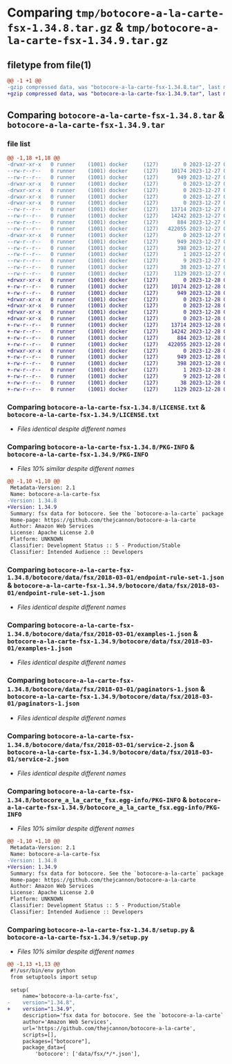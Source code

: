 # Comparing `tmp/botocore-a-la-carte-fsx-1.34.8.tar.gz` & `tmp/botocore-a-la-carte-fsx-1.34.9.tar.gz`

## filetype from file(1)

```diff
@@ -1 +1 @@
-gzip compressed data, was "botocore-a-la-carte-fsx-1.34.8.tar", last modified: Wed Dec 27 01:06:47 2023, max compression
+gzip compressed data, was "botocore-a-la-carte-fsx-1.34.9.tar", last modified: Thu Dec 28 01:06:49 2023, max compression
```

## Comparing `botocore-a-la-carte-fsx-1.34.8.tar` & `botocore-a-la-carte-fsx-1.34.9.tar`

### file list

```diff
@@ -1,18 +1,18 @@
-drwxr-xr-x   0 runner    (1001) docker     (127)        0 2023-12-27 01:06:47.575326 botocore-a-la-carte-fsx-1.34.8/
--rw-r--r--   0 runner    (1001) docker     (127)    10174 2023-12-27 01:06:47.000000 botocore-a-la-carte-fsx-1.34.8/LICENSE.txt
--rw-r--r--   0 runner    (1001) docker     (127)      949 2023-12-27 01:06:47.575326 botocore-a-la-carte-fsx-1.34.8/PKG-INFO
-drwxr-xr-x   0 runner    (1001) docker     (127)        0 2023-12-27 01:06:47.571326 botocore-a-la-carte-fsx-1.34.8/botocore/
-drwxr-xr-x   0 runner    (1001) docker     (127)        0 2023-12-27 01:06:47.571326 botocore-a-la-carte-fsx-1.34.8/botocore/data/
-drwxr-xr-x   0 runner    (1001) docker     (127)        0 2023-12-27 01:06:47.571326 botocore-a-la-carte-fsx-1.34.8/botocore/data/fsx/
-drwxr-xr-x   0 runner    (1001) docker     (127)        0 2023-12-27 01:06:47.575326 botocore-a-la-carte-fsx-1.34.8/botocore/data/fsx/2018-03-01/
--rw-r--r--   0 runner    (1001) docker     (127)    13714 2023-12-27 01:06:29.000000 botocore-a-la-carte-fsx-1.34.8/botocore/data/fsx/2018-03-01/endpoint-rule-set-1.json
--rw-r--r--   0 runner    (1001) docker     (127)    14242 2023-12-27 01:06:29.000000 botocore-a-la-carte-fsx-1.34.8/botocore/data/fsx/2018-03-01/examples-1.json
--rw-r--r--   0 runner    (1001) docker     (127)      884 2023-12-27 01:06:29.000000 botocore-a-la-carte-fsx-1.34.8/botocore/data/fsx/2018-03-01/paginators-1.json
--rw-r--r--   0 runner    (1001) docker     (127)   422055 2023-12-27 01:06:29.000000 botocore-a-la-carte-fsx-1.34.8/botocore/data/fsx/2018-03-01/service-2.json
-drwxr-xr-x   0 runner    (1001) docker     (127)        0 2023-12-27 01:06:47.575326 botocore-a-la-carte-fsx-1.34.8/botocore_a_la_carte_fsx.egg-info/
--rw-r--r--   0 runner    (1001) docker     (127)      949 2023-12-27 01:06:47.000000 botocore-a-la-carte-fsx-1.34.8/botocore_a_la_carte_fsx.egg-info/PKG-INFO
--rw-r--r--   0 runner    (1001) docker     (127)      398 2023-12-27 01:06:47.000000 botocore-a-la-carte-fsx-1.34.8/botocore_a_la_carte_fsx.egg-info/SOURCES.txt
--rw-r--r--   0 runner    (1001) docker     (127)        1 2023-12-27 01:06:47.000000 botocore-a-la-carte-fsx-1.34.8/botocore_a_la_carte_fsx.egg-info/dependency_links.txt
--rw-r--r--   0 runner    (1001) docker     (127)        9 2023-12-27 01:06:47.000000 botocore-a-la-carte-fsx-1.34.8/botocore_a_la_carte_fsx.egg-info/top_level.txt
--rw-r--r--   0 runner    (1001) docker     (127)       38 2023-12-27 01:06:47.575326 botocore-a-la-carte-fsx-1.34.8/setup.cfg
--rw-r--r--   0 runner    (1001) docker     (127)     1129 2023-12-27 01:06:47.000000 botocore-a-la-carte-fsx-1.34.8/setup.py
+drwxr-xr-x   0 runner    (1001) docker     (127)        0 2023-12-28 01:06:49.150336 botocore-a-la-carte-fsx-1.34.9/
+-rw-r--r--   0 runner    (1001) docker     (127)    10174 2023-12-28 01:06:48.000000 botocore-a-la-carte-fsx-1.34.9/LICENSE.txt
+-rw-r--r--   0 runner    (1001) docker     (127)      949 2023-12-28 01:06:49.150336 botocore-a-la-carte-fsx-1.34.9/PKG-INFO
+drwxr-xr-x   0 runner    (1001) docker     (127)        0 2023-12-28 01:06:49.150336 botocore-a-la-carte-fsx-1.34.9/botocore/
+drwxr-xr-x   0 runner    (1001) docker     (127)        0 2023-12-28 01:06:49.150336 botocore-a-la-carte-fsx-1.34.9/botocore/data/
+drwxr-xr-x   0 runner    (1001) docker     (127)        0 2023-12-28 01:06:49.150336 botocore-a-la-carte-fsx-1.34.9/botocore/data/fsx/
+drwxr-xr-x   0 runner    (1001) docker     (127)        0 2023-12-28 01:06:49.150336 botocore-a-la-carte-fsx-1.34.9/botocore/data/fsx/2018-03-01/
+-rw-r--r--   0 runner    (1001) docker     (127)    13714 2023-12-28 01:06:26.000000 botocore-a-la-carte-fsx-1.34.9/botocore/data/fsx/2018-03-01/endpoint-rule-set-1.json
+-rw-r--r--   0 runner    (1001) docker     (127)    14242 2023-12-28 01:06:26.000000 botocore-a-la-carte-fsx-1.34.9/botocore/data/fsx/2018-03-01/examples-1.json
+-rw-r--r--   0 runner    (1001) docker     (127)      884 2023-12-28 01:06:26.000000 botocore-a-la-carte-fsx-1.34.9/botocore/data/fsx/2018-03-01/paginators-1.json
+-rw-r--r--   0 runner    (1001) docker     (127)   422055 2023-12-28 01:06:26.000000 botocore-a-la-carte-fsx-1.34.9/botocore/data/fsx/2018-03-01/service-2.json
+drwxr-xr-x   0 runner    (1001) docker     (127)        0 2023-12-28 01:06:49.150336 botocore-a-la-carte-fsx-1.34.9/botocore_a_la_carte_fsx.egg-info/
+-rw-r--r--   0 runner    (1001) docker     (127)      949 2023-12-28 01:06:49.000000 botocore-a-la-carte-fsx-1.34.9/botocore_a_la_carte_fsx.egg-info/PKG-INFO
+-rw-r--r--   0 runner    (1001) docker     (127)      398 2023-12-28 01:06:49.000000 botocore-a-la-carte-fsx-1.34.9/botocore_a_la_carte_fsx.egg-info/SOURCES.txt
+-rw-r--r--   0 runner    (1001) docker     (127)        1 2023-12-28 01:06:49.000000 botocore-a-la-carte-fsx-1.34.9/botocore_a_la_carte_fsx.egg-info/dependency_links.txt
+-rw-r--r--   0 runner    (1001) docker     (127)        9 2023-12-28 01:06:49.000000 botocore-a-la-carte-fsx-1.34.9/botocore_a_la_carte_fsx.egg-info/top_level.txt
+-rw-r--r--   0 runner    (1001) docker     (127)       38 2023-12-28 01:06:49.150336 botocore-a-la-carte-fsx-1.34.9/setup.cfg
+-rw-r--r--   0 runner    (1001) docker     (127)     1129 2023-12-28 01:06:48.000000 botocore-a-la-carte-fsx-1.34.9/setup.py
```

### Comparing `botocore-a-la-carte-fsx-1.34.8/LICENSE.txt` & `botocore-a-la-carte-fsx-1.34.9/LICENSE.txt`

 * *Files identical despite different names*

### Comparing `botocore-a-la-carte-fsx-1.34.8/PKG-INFO` & `botocore-a-la-carte-fsx-1.34.9/PKG-INFO`

 * *Files 10% similar despite different names*

```diff
@@ -1,10 +1,10 @@
 Metadata-Version: 2.1
 Name: botocore-a-la-carte-fsx
-Version: 1.34.8
+Version: 1.34.9
 Summary: fsx data for botocore. See the `botocore-a-la-carte` package for more info.
 Home-page: https://github.com/thejcannon/botocore-a-la-carte
 Author: Amazon Web Services
 License: Apache License 2.0
 Platform: UNKNOWN
 Classifier: Development Status :: 5 - Production/Stable
 Classifier: Intended Audience :: Developers
```

### Comparing `botocore-a-la-carte-fsx-1.34.8/botocore/data/fsx/2018-03-01/endpoint-rule-set-1.json` & `botocore-a-la-carte-fsx-1.34.9/botocore/data/fsx/2018-03-01/endpoint-rule-set-1.json`

 * *Files identical despite different names*

### Comparing `botocore-a-la-carte-fsx-1.34.8/botocore/data/fsx/2018-03-01/examples-1.json` & `botocore-a-la-carte-fsx-1.34.9/botocore/data/fsx/2018-03-01/examples-1.json`

 * *Files identical despite different names*

### Comparing `botocore-a-la-carte-fsx-1.34.8/botocore/data/fsx/2018-03-01/paginators-1.json` & `botocore-a-la-carte-fsx-1.34.9/botocore/data/fsx/2018-03-01/paginators-1.json`

 * *Files identical despite different names*

### Comparing `botocore-a-la-carte-fsx-1.34.8/botocore/data/fsx/2018-03-01/service-2.json` & `botocore-a-la-carte-fsx-1.34.9/botocore/data/fsx/2018-03-01/service-2.json`

 * *Files identical despite different names*

### Comparing `botocore-a-la-carte-fsx-1.34.8/botocore_a_la_carte_fsx.egg-info/PKG-INFO` & `botocore-a-la-carte-fsx-1.34.9/botocore_a_la_carte_fsx.egg-info/PKG-INFO`

 * *Files 10% similar despite different names*

```diff
@@ -1,10 +1,10 @@
 Metadata-Version: 2.1
 Name: botocore-a-la-carte-fsx
-Version: 1.34.8
+Version: 1.34.9
 Summary: fsx data for botocore. See the `botocore-a-la-carte` package for more info.
 Home-page: https://github.com/thejcannon/botocore-a-la-carte
 Author: Amazon Web Services
 License: Apache License 2.0
 Platform: UNKNOWN
 Classifier: Development Status :: 5 - Production/Stable
 Classifier: Intended Audience :: Developers
```

### Comparing `botocore-a-la-carte-fsx-1.34.8/setup.py` & `botocore-a-la-carte-fsx-1.34.9/setup.py`

 * *Files 10% similar despite different names*

```diff
@@ -1,13 +1,13 @@
 #!/usr/bin/env python
 from setuptools import setup
 
 setup(
     name='botocore-a-la-carte-fsx',
-    version="1.34.8",
+    version="1.34.9",
     description='fsx data for botocore. See the `botocore-a-la-carte` package for more info.',
     author='Amazon Web Services',
     url='https://github.com/thejcannon/botocore-a-la-carte',
     scripts=[],
     packages=["botocore"],
     package_data={
         'botocore': ['data/fsx/*/*.json'],
```

